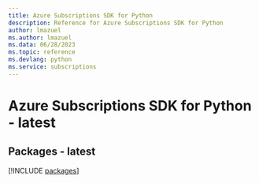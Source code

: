 ```yaml
---
title: Azure Subscriptions SDK for Python
description: Reference for Azure Subscriptions SDK for Python
author: lmazuel
ms.author: lmazuel
ms.data: 06/28/2023
ms.topic: reference
ms.devlang: python
ms.service: subscriptions
---
```

# Azure Subscriptions SDK for Python - latest
## Packages - latest
[!INCLUDE [packages](subscriptions-index.md)]